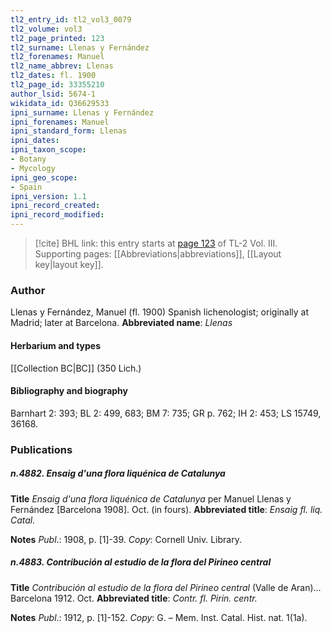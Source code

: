 ```yaml
---
tl2_entry_id: tl2_vol3_0079
tl2_volume: vol3
tl2_page_printed: 123
tl2_surname: Llenas y Fernández
tl2_forenames: Manuel
tl2_name_abbrev: Llenas
tl2_dates: fl. 1900
tl2_page_id: 33355210
author_lsid: 5674-1
wikidata_id: Q36629533
ipni_surname: Llenas y Fernández
ipni_forenames: Manuel
ipni_standard_form: Llenas
ipni_dates: 
ipni_taxon_scope: 
- Botany
- Mycology
ipni_geo_scope: 
- Spain
ipni_version: 1.1
ipni_record_created: 
ipni_record_modified:
---
```



> [!cite] BHL link: this entry starts at [page 123](https://www.biodiversitylibrary.org/page/33355210) of TL-2 Vol. III.
> Supporting pages: [[Abbreviations|abbreviations]], [[Layout key|layout key]].

### Author

Llenas y Fernández, Manuel (fl. 1900) Spanish lichenologist; originally at Madrid; later at Barcelona. 
**Abbreviated name**: *Llenas*

#### Herbarium and types

[[Collection BC|BC]] (350 Lich.)

#### Bibliography and biography

Barnhart 2: 393; BL 2: 499, 683; BM 7: 735; GR p. 762; IH 2: 453; LS 15749, 36168.

### Publications

##### n.4882. Ensaig d'una flora liquénica de Catalunya

**Title**
*Ensaig d'una flora liquénica de Catalunya* per Manuel Llenas y Fernández \[Barcelona 1908\]. Oct. (in fours).
**Abbreviated title**: *Ensaig fl. liq. Catal.*

**Notes**
*Publ*.: 1908, p. \[1\]-39. *Copy*: Cornell Univ. Library.

##### n.4883. Contribución al estudio de la flora del Pirineo central

**Title**
*Contribución al estudio de la flora del Pirineo central* (Valle de Aran)... Barcelona 1912. Oct.
**Abbreviated title**: *Contr. fl. Pirin. centr.*

**Notes**
*Publ*.: 1912, p. \[1\]-152. *Copy*: G. – Mem. Inst. Catal. Hist. nat. 1(1a).

